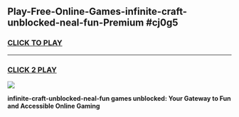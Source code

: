 
## Play-Free-Online-Games-infinite-craft-unblocked-neal-fun-Premium #cj0g5
<h3>
<a href="https://premium.freeplayer.one?title=infinite-craft-unblocked-neal-fun&ref=8M">CLICK TO PLAY</a></h3>
<hr>

<h3>
<a href="https://premium.freeplayer.one?title=infinite-craft-unblocked-neal-fun&ref=8M">CLICK 2 PLAY</a>
  
</h3>

<a href="https://premium.freeplayer.one?title=infinite-craft-unblocked-neal-fun&ref=8M"><img src="https://clearcache.store/games.png"></a>


**infinite-craft-unblocked-neal-fun games unblocked: Your Gateway to Fun and Accessible Online Gaming**
